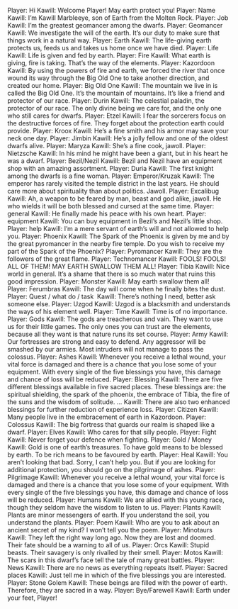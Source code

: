 Player: Hi
Kawill: Welcome Player! May earth protect you!
Player: Name
Kawill: I’m Kawill Marbleeye, son of Earth from the Molten Rock.
Player: Job
Kawill: I’m the greatest geomancer among the dwarfs.
Player: Geomancer
Kawill: We investigate the will of the earth. It’s our duty to make sure that things work in a natural way.
Player: Earth
Kawill: The life-giving earth protects us, feeds us and takes us home once we have died.
Player: Life
Kawill: Life is given and fed by earth.
Player: Fire
Kawill: What earth is giving, fire is taking. That’s the way of the elements.
Player: Kazordoon
Kawill: By using the powers of fire and earth, we forced the river that once wound its way through the Big Old One to take another direction, and created our home.
Player: Big Old One
Kawill: The mountain we live in is called the Big Old One. It’s the mountain of mountains. It’s like a friend and protector of our race.
Player: Durin
Kawill: The celestial paladin, the protector of our race. The only divine being we care for, and the only one who still cares for dwarfs.
Player: Etzel
Kawill: I fear the sorcerers focus on the destructive forces of fire. They forget about the protection earth could provide.
Player: Kroox
Kawill: He’s a fine smith and his armor may save your neck one day.
Player: Jimbin
Kawill: He’s a jolly fellow and one of the oldest dwarfs alive.
Player: Maryza
Kawill: She’s a fine cook, jawoll.
Player: Nietzsche
Kawill: In his mind he might have been a giant, but in his heart he was a dwarf.
Player: Bezil/Nezil
Kawill: Bezil and Nezil have an equipment shop with an amazing assortment.
Player: Duria
Kawill: The first knight among the dwarfs is a fine woman.
Player: Emperor/Kruzak
Kawill: The emperor has rarely visited the temple district in the last years. He should care more about spirituality than about politics. Jawoll.
Player: Excalibug
Kawill: Ah, a weapon to be feared by man, beast and god alike, jawoll. He who wields it will be both blessed and cursed at the same time.
Player: general
Kawill: He finally made his peace with his own heart.
Player: equipment
Kawill: You can buy equipment in Bezil’s and Nezil’s little shop.
Player: help
Kawill: I’m a mere servant of earth’s will and not allowed to help you.
Player: Phoenix
Kawill: The Spark of the Phoenix is given by me and by the great pyromancer in the nearby fire temple. Do you wish to receive my part of the Spark of the Phoenix?
Player: Pyromancer
Kawill: They are the followers of the great flame.
Player: Technomancer
Kawill: FOOLS! FOOLS! ALL OF THEM! MAY EARTH SWALLOW THEM ALL!
Player: Tibia
Kawill: Nice world in general. It’s a shame that there is so much water that ruins this good impression.
Player: Monster
Kawill: May earth swallow them all!
Player: Ferumbras
Kawill: The day will come when he finally bites the dust.
Player: Quest / what do / task 
Kawill: There’s nothing I need, better ask someone else.
Player: Uzgod
Kawill: Uzgod is a blacksmith and understands the ways of his element well.
Player: Time
Kawill: Time is of no importance.
Player: Gods
Kawill: The gods are treacherous and vain. They want to use us for their little games. The only ones you can trust are the elements, because all they want is that nature runs its set course.
Player: Army
Kawill: Our fortresses are strong and easy to defend. Any aggressor will be smashed by our armies. Most intruders will not manage to pass the colossus.
Player: Ashes
Kawill: Whenever you receive a lethal wound, your vital force is damaged and there is a chance that you lose some of your equipment. With every single of the five blessings you have, this damage and chance of loss will be reduced.
Player: Blessing
Kawill: There are five different blessings available in five sacred places. These blessings are: the spiritual shielding, the spark of the phoenix, the embrace of Tibia, the fire of the suns and the wisdom of solitude. …
Kawill: There are also two enhanced blessings for further reduction of experience loss.
Player: Citizen
Kawill: Many people live in the embracement of earth in Kazordoon.
Player: Colossus
Kawill: The big fortress that guards our realm is shaped like a dwarf.
Player: Elves
Kawill: Who cares for that silly people.
Player: Fight
Kawill: Never forget your defence when fighting.
Player: Gold / Money
Kawill: Gold is one of earth’s treasures. To have gold means to be blessed by earth. To be rich means to be favoured by earth.
Player: Heal
Kawill: You aren’t looking that bad. Sorry, I can’t help you. But if you are looking for additional protection, you should go on the pilgrimage of ashes.
Player: Pilgrimage
Kawill: Whenever you receive a lethal wound, your vital force is damaged and there is a chance that you lose some of your equipment. With every single of the five blessings you have, this damage and chance of loss will be reduced.
Player: Humans
Kawill: We are allied with this young race, though they seldom have the wisdom to listen to us.
Player: Plants
Kawill: Plants are minor messengers of earth. If you understand the soil, you understand the plants.
Player: Poem
Kawill: Who are you to ask about an ancient secret of my kind? I won’t tell you the poem.
Player: Minotaurs
Kawill: They left the right way long ago. Now they are lost and doomed. Their fate should be a warning to all of us.
Player: Orcs
Kawill: Stupid beasts. Their savagery is only rivalled by their smell.
Player: Motos
Kawill: The scars in this dwarf’s face tell the tale of many great battles.
Player: News
Kawill: There are no news as everything repeats itself.
Player: Sacred places
Kawill: Just tell me in which of the five blessings you are interested.
Player: Stone Golem
Kawill: These beings are filled with the power of earth. Therefore, they are sacred in a way.
Player: Bye/Farewell
Kawill: Earth under your feet, Player!